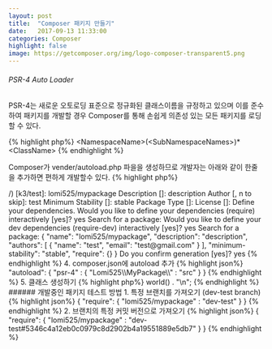```yaml
---
layout: post
title:  "Composer 패키지 만들기"
date:   2017-09-13 11:33:00
categories: Composer
highlight: false
image: https://getcomposer.org/img/logo-composer-transparent5.png
---
```



###### PSR-4 Auto Loader

PSR-4는 새로운 오토로딩 표준으로 정규화된 클래스이름을 규정하고 있으며 이를 준수하여 패키지를 개발할 경우 Composer를 통해 손쉽게 의존성 있는 모든 패키지를 로딩할 수 있다.

{% highlight php%}
\<NamespaceName>(\<SubNamespaceNames>)*\<ClassName>
{% endhighlight %}

Composer가  vender/autoload.php 파을을 생성하므로 개발자는 아래와 같이 한줄을 추가하면 편하게 개발할수 있다.
{% highlight php%}
<?php
require 'vendor/autoload.php';
{% endhighlight %}


###### 패키지 프로젝트 만들기
1. 작업폴더 생성
{% highlight bash %}
mkdir mypackage
cd mypackage
{% endhighlight %}

2. 컴포저 init
{% highlight bash %}
composer init
{% endhighlight %}

3. Composer 설정
{% highlight bash %}
Welcome to the Composer config generator


This command will guide you through creating your composer.json config.

Package name (<vendor>/<name>) [k3/test]: lomi525/mypackage
Description []: description
Author [, n to skip]: test <test@gmail.com>
Minimum Stability []: stable
Package Type []:
License []:

Define your dependencies.

Would you like to define your dependencies (require) interactively [yes]? yes
Search for a package:
Would you like to define your dev dependencies (require-dev) interactively [yes]? yes
Search for a package:

{
    "name": "lomi525/mypackage",
    "description": "description",
    "authors": [
        {
            "name": "test",
            "email": "test@gmail.com"
        }
    ],
    "minimum-stability": "stable",
    "require": {}
}

Do you confirm generation [yes]? yes
{% endhighlight %}

4. composer.json에 autoload 추가
{% highlight json%}
"autoload": {
    "psr-4" : {
        "Lomi525\\MyPackage\\" : "src"
     }
}
{% endhighlight %}

5. 클래스 생성하기 
{% highlight php%}
<?php 
namespace Lomi525\MyPackage;
class Hello {
    public function world(){
        return 'Hello world';
    }
}
{% endhighlight %}


###### 패키지 사용하기
1. 내 프로젝트에 사용한 라이브러리 의존성을 기술합니다.
저장소에 등록하지 않았으면 의존성 패키지를 가져올수 없습니다.
{% highlight json%}
{
    "require": {   
        "lomi525/mypackage" : "~1.0.0"
    }      
}
{% endhighlight %}
OR
{% highlight bash %}
composer require lomi525/mypackage
{% endhighlight %}


2. 테스트 하기
{% highlight json%}
<?php
require 'vendor/autoload.php';
use \Lomi525\MyPackage\Hello;
 
$oHello = new Hello(); 
echo $oHello->world() . "\n";
{% endhighlight %}


###### 개발중인 패키지 테스트 방법
1. 특정 브랜치를 가져오기 (dev-test branch)
{% highlight json%}
{
    "require": {
        "lomi525/mypackage" : "dev-test"
    }
}
{% endhighlight %}
2. 브랜치의 특정 커밋 버전으로 가져오기
{% highlight json%}
{
    "require": {
        "lomi525/mypackage" : "dev-test#5346c4a12eb0c0979c8d2902b4a19551889e5db7"
    }
}
{% endhighlight %}
